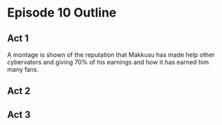 # Episode 10 Outline
## Act 1
A montage is shown of the reputation that Makkusu has made help other cybervators and giving 70% of his earnings and how it has earned him many fans.
## Act 2
## Act 3
